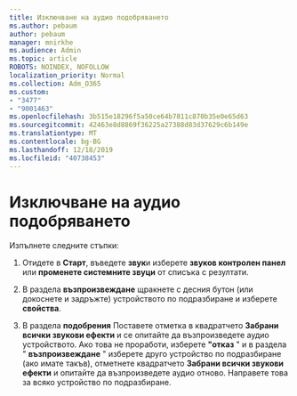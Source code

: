 ```yaml
---
title: Изключване на аудио подобряването
ms.author: pebaum
author: pebaum
manager: mnirkhe
ms.audience: Admin
ms.topic: article
ROBOTS: NOINDEX, NOFOLLOW
localization_priority: Normal
ms.collection: Adm_O365
ms.custom:
- "3477"
- "9001463"
ms.openlocfilehash: 3b515e18296f5a50ce64b7811c870b35e0e65d63
ms.sourcegitcommit: 42463e8d8869f36225a27388d83d37629c6b149e
ms.translationtype: MT
ms.contentlocale: bg-BG
ms.lasthandoff: 12/18/2019
ms.locfileid: "40738453"
---
```

# <a name="turn-off-audio-enhancement"></a>Изключване на аудио подобряването

Изпълнете следните стъпки:

1. Отидете в **Старт**, въведете **звук**и изберете **звуков контролен панел** или **променете системните звуци** от списъка с резултати.

2. В раздела **възпроизвеждане** щракнете с десния бутон (или докоснете и задръжте) устройството по подразбиране и изберете **свойства**.

3. В раздела **подобрения** Поставете отметка в квадратчето **Забрани всички звукови ефекти** и се опитайте да възпроизведете аудио устройството. Ако това не проработи, изберете **"отказ** " и в раздела " **възпроизвеждане** " изберете друго устройство по подразбиране (ако имате такъв), отметнете квадратчето **Забрани всички звукови ефекти** и опитайте да възпроизведете аудио отново. Направете това за всяко устройство по подразбиране.
